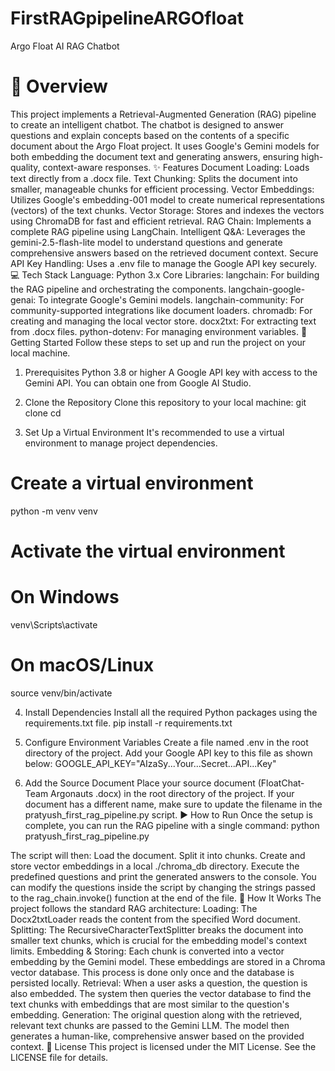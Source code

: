 # FirstRAGpipelineARGOfloat

Argo Float AI RAG Chatbot
# 📝 Overview
This project implements a Retrieval-Augmented Generation (RAG) pipeline to create an intelligent chatbot. The chatbot is designed to answer questions and explain concepts based on the contents of a specific document about the Argo Float project. It uses Google's Gemini models for both embedding the document text and generating answers, ensuring high-quality, context-aware responses.
✨ Features
Document Loading: Loads text directly from a .docx file.
Text Chunking: Splits the document into smaller, manageable chunks for efficient processing.
Vector Embeddings: Utilizes Google's embedding-001 model to create numerical representations (vectors) of the text chunks.
Vector Storage: Stores and indexes the vectors using ChromaDB for fast and efficient retrieval.
RAG Chain: Implements a complete RAG pipeline using LangChain.
Intelligent Q&A: Leverages the gemini-2.5-flash-lite model to understand questions and generate comprehensive answers based on the retrieved document context.
Secure API Key Handling: Uses a .env file to manage the Google API key securely.
💻 Tech Stack
Language: Python 3.x
Core Libraries:
langchain: For building the RAG pipeline and orchestrating the components.
langchain-google-genai: To integrate Google's Gemini models.
langchain-community: For community-supported integrations like document loaders.
chromadb: For creating and managing the local vector store.
docx2txt: For extracting text from .docx files.
python-dotenv: For managing environment variables.
🚀 Getting Started
Follow these steps to set up and run the project on your local machine.
1. Prerequisites
Python 3.8 or higher
A Google API key with access to the Gemini API. You can obtain one from Google AI Studio.
2. Clone the Repository
Clone this repository to your local machine:
git clone <your-repository-url>
cd <your-repository-directory>


3. Set Up a Virtual Environment
It's recommended to use a virtual environment to manage project dependencies.
# Create a virtual environment
python -m venv venv

# Activate the virtual environment
# On Windows
venv\Scripts\activate
# On macOS/Linux
source venv/bin/activate


4. Install Dependencies
Install all the required Python packages using the requirements.txt file.
pip install -r requirements.txt


5. Configure Environment Variables
Create a file named .env in the root directory of the project.
Add your Google API key to this file as shown below:
GOOGLE_API_KEY="AIzaSy...Your...Secret...API...Key"


6. Add the Source Document
Place your source document (FloatChat- Team Argonauts .docx) in the root directory of the project.
If your document has a different name, make sure to update the filename in the pratyush_first_rag_pipeline.py script.
▶️ How to Run
Once the setup is complete, you can run the RAG pipeline with a single command:
python pratyush_first_rag_pipeline.py


The script will then:
Load the document.
Split it into chunks.
Create and store vector embeddings in a local ./chroma_db directory.
Execute the predefined questions and print the generated answers to the console.
You can modify the questions inside the script by changing the strings passed to the rag_chain.invoke() function at the end of the file.
🔧 How It Works
The project follows the standard RAG architecture:
Loading: The Docx2txtLoader reads the content from the specified Word document.
Splitting: The RecursiveCharacterTextSplitter breaks the document into smaller text chunks, which is crucial for the embedding model's context limits.
Embedding & Storing: Each chunk is converted into a vector embedding by the Gemini model. These embeddings are stored in a Chroma vector database. This process is done only once and the database is persisted locally.
Retrieval: When a user asks a question, the question is also embedded. The system then queries the vector database to find the text chunks with embeddings that are most similar to the question's embedding.
Generation: The original question along with the retrieved, relevant text chunks are passed to the Gemini LLM. The model then generates a human-like, comprehensive answer based on the provided context.
📄 License
This project is licensed under the MIT License. See the LICENSE file for details.
